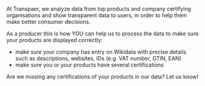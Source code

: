 At Transpaer, we analyze data from top products and company certifying organisations and show transparent data to users, in order to help them make better consumer decisions.

As a producer this is how YOU can help us to process the data to make sure your products are displayed correctly:
 - make sure your company has entry on Wikidata with precise details such as descriptions, websites, IDs (e.g. VAT number, GTIN, EAN) 
 - make sure you or your products have several certifications

Are we missing any certifications of your products in our data? Let us know!
